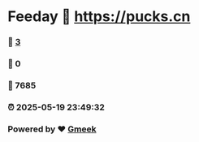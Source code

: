 # Feeday :link: https://pucks.cn 
### :page_facing_up: [3](https://pucks.cn/tag.html) 
### :speech_balloon: 0 
### :hibiscus: 7685 
### :alarm_clock: 2025-05-19 23:49:32 
### Powered by :heart: [Gmeek](https://github.com/Meekdai/Gmeek)
